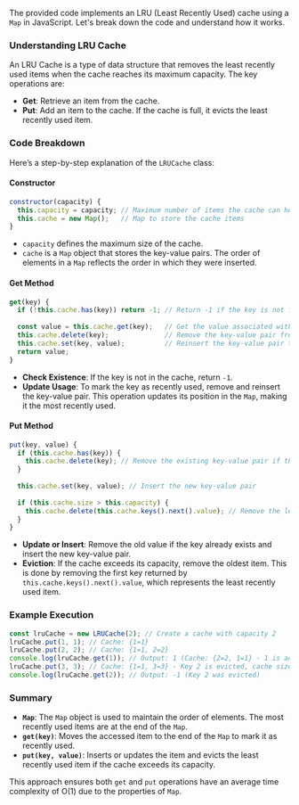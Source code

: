The provided code implements an LRU (Least Recently Used) cache using a `Map` in JavaScript. Let's break down the code and understand how it works.

### Understanding LRU Cache

An LRU Cache is a type of data structure that removes the least recently used items when the cache reaches its maximum capacity. The key operations are:
- **Get**: Retrieve an item from the cache.
- **Put**: Add an item to the cache. If the cache is full, it evicts the least recently used item.

### Code Breakdown

Here’s a step-by-step explanation of the `LRUCache` class:

#### Constructor

```javascript
constructor(capacity) {
  this.capacity = capacity; // Maximum number of items the cache can hold
  this.cache = new Map();   // Map to store the cache items
}
```
- `capacity` defines the maximum size of the cache.
- `cache` is a `Map` object that stores the key-value pairs. The order of elements in a `Map` reflects the order in which they were inserted.

#### Get Method

```javascript
get(key) {
  if (!this.cache.has(key)) return -1; // Return -1 if the key is not found
  
  const value = this.cache.get(key);   // Get the value associated with the key
  this.cache.delete(key);              // Remove the key-value pair from the cache
  this.cache.set(key, value);          // Reinsert the key-value pair to mark it as most recently used
  return value;
}
```
- **Check Existence**: If the key is not in the cache, return `-1`.
- **Update Usage**: To mark the key as recently used, remove and reinsert the key-value pair. This operation updates its position in the `Map`, making it the most recently used.

#### Put Method

```javascript
put(key, value) {
  if (this.cache.has(key)) {
    this.cache.delete(key); // Remove the existing key-value pair if the key is already present
  }
  
  this.cache.set(key, value); // Insert the new key-value pair
  
  if (this.cache.size > this.capacity) {
    this.cache.delete(this.cache.keys().next().value); // Remove the least recently used item
  }
}
```
- **Update or Insert**: Remove the old value if the key already exists and insert the new key-value pair.
- **Eviction**: If the cache exceeds its capacity, remove the oldest item. This is done by removing the first key returned by `this.cache.keys().next().value`, which represents the least recently used item.

### Example Execution

```javascript
const lruCache = new LRUCache(2); // Create a cache with capacity 2
lruCache.put(1, 1); // Cache: {1=1}
lruCache.put(2, 2); // Cache: {1=1, 2=2}
console.log(lruCache.get(1)); // Output: 1 (Cache: {2=2, 1=1} - 1 is accessed, becomes most recent)
lruCache.put(3, 3); // Cache: {1=1, 3=3} - Key 2 is evicted, cache size exceeds capacity
console.log(lruCache.get(2)); // Output: -1 (Key 2 was evicted)
```

### Summary

- **`Map`**: The `Map` object is used to maintain the order of elements. The most recently used items are at the end of the `Map`.
- **`get(key)`**: Moves the accessed item to the end of the `Map` to mark it as recently used.
- **`put(key, value)`**: Inserts or updates the item and evicts the least recently used item if the cache exceeds its capacity.

This approach ensures both `get` and `put` operations have an average time complexity of O(1) due to the properties of `Map`.